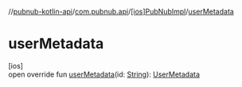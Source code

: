 //[pubnub-kotlin-api](../../../index.md)/[com.pubnub.api](../index.md)/[[ios]PubNubImpl](index.md)/[userMetadata](user-metadata.md)

# userMetadata

[ios]\
open override fun [userMetadata](user-metadata.md)(id: [String](https://kotlinlang.org/api/latest/jvm/stdlib/kotlin/-string/index.html)): [UserMetadata](../../com.pubnub.api.v2.entities/-user-metadata/index.md)
